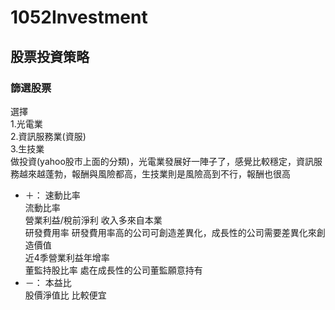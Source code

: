 # 1052Investment
## 股票投資策略

### 篩選股票
選擇  
  1.光電業  
  2.資訊服務業(資服)  
  3.生技業   
做投資(yahoo股市上面的分類)，光電業發展好一陣子了，感覺比較穩定，資訊服務越來越蓬勃，報酬與風險都高，生技業則是風險高到不行，報酬也很高

* ＋：
  速動比率  
  流動比率  
  營業利益/稅前淨利     收入多來自本業  
  研發費用率    研發費用率高的公司可創造差異化，成長性的公司需要差異化來創造價值  
  近4季營業利益年增率  
  董監持股比率    處在成長性的公司董監願意持有  
* －：
  本益比  
  股價淨值比    比較便宜   
